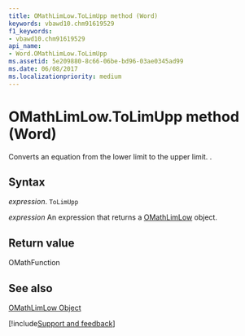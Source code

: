 ```yaml
---
title: OMathLimLow.ToLimUpp method (Word)
keywords: vbawd10.chm91619529
f1_keywords:
- vbawd10.chm91619529
api_name:
- Word.OMathLimLow.ToLimUpp
ms.assetid: 5e209880-8c66-06be-bd96-03ae0345ad99
ms.date: 06/08/2017
ms.localizationpriority: medium
---
```



# OMathLimLow.ToLimUpp method (Word)

Converts an equation from the lower limit to the upper limit. .


## Syntax

_expression_. `ToLimUpp`

 _expression_ An expression that returns a [OMathLimLow](./Word.OMathLimLow.md) object.


## Return value

OMathFunction


## See also


[OMathLimLow Object](Word.OMathLimLow.md)

[!include[Support and feedback](~/includes/feedback-boilerplate.md)]